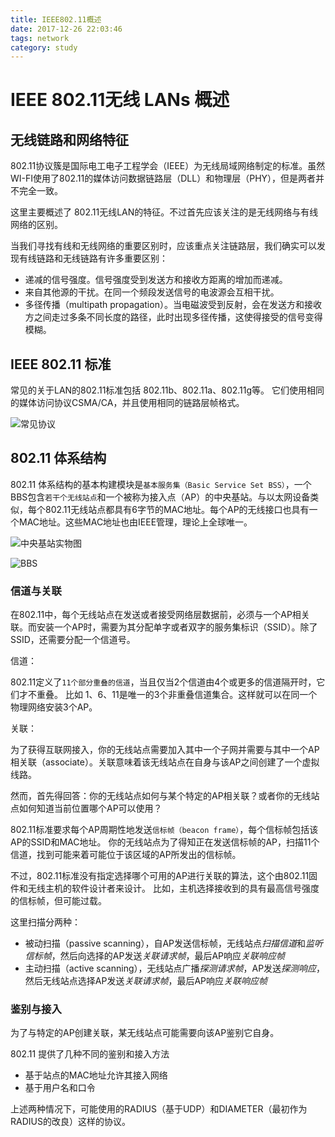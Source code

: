 ```yaml
---
title: IEEE802.11概述
date: 2017-12-26 22:03:46
tags: network
category: study
---
```


# IEEE 802.11无线 LANs 概述

## 无线链路和网络特征

802.11协议簇是国际电工电子工程学会（IEEE）为无线局域网络制定的标准。虽然WI-FI使用了802.11的媒体访问数据链路层（DLL）和物理层（PHY），但是两者并不完全一致。

这里主要概述了 802.11无线LAN的特征。不过首先应该关注的是无线网络与有线网络的区别。

当我们寻找有线和无线网络的重要区别时，应该重点关注链路层，我们确实可以发现有线链路和无线链路有许多重要区别：

* 递减的信号强度。信号强度受到发送方和接收方距离的增加而递减。
* 来自其他源的干扰。在同一个频段发送信号的电波源会互相干扰。
* 多径传播（multipath propagation）。当电磁波受到反射，会在发送方和接收方之间走过多条不同长度的路径，此时出现多径传播，这使得接受的信号变得模糊。

<!-- more -->

## IEEE 802.11 标准

常见的关于LAN的802.11标准包括 802.11b、802.11a、802.11g等。
它们使用相同的媒体访问协议CSMA/CA，并且使用相同的链路层帧格式。

![常见协议](802.11.jpg)

## 802.11 体系结构

802.11 体系结构的基本构建模块是`基本服务集（Basic Service Set BSS）`，一个BBS包含`若干个无线站点`和一个被称为接入点（AP）的中央基站。与以太网设备类似，每个802.11无线站点都具有6字节的MAC地址。每个AP的无线接口也具有一个MAC地址。这些MAC地址也由IEEE管理，理论上全球唯一。

![中央基站实物图](中央基站.jpg)

![BBS](BBS.jpg)

### 信道与关联

在802.11中，每个无线站点在发送或者接受网络层数据前，必须与一个AP相关联。而安装一个AP时，需要为其分配单字或者双字的服务集标识（SSID）。除了SSID，还需要分配一个信道号。

信道：

802.11定义了`11个部分重叠的信道`，当且仅当2个信道由4个或更多的信道隔开时，它们才不重叠。
比如 1、6、11是唯一的3个非重叠信道集合。这样就可以在同一个物理网络安装3个AP。

关联：

为了获得互联网接入，你的无线站点需要加入其中一个子网并需要与其中一个AP相关联（associate）。关联意味着该无线站点在自身与该AP之间创建了一个虚拟线路。

然而，首先得回答：你的无线站点如何与某个特定的AP相关联？或者你的无线站点如何知道当前位置哪个AP可以使用？

802.11标准要求每个AP周期性地发送`信标帧（beacon frame）`，每个信标帧包括该AP的SSID和MAC地址。
你的无线站点为了得知正在发送信标帧的AP，扫描11个信道，找到可能来着可能位于该区域的AP所发出的信标帧。

不过，802.11标准没有指定选择哪个可用的AP进行关联的算法，这个由802.11固件和无线主机的软件设计者来设计。
比如，主机选择接收到的具有最高信号强度的信标帧，但可能过载。

这里扫描分两种：

* 被动扫描（passive scanning），自AP发送信标帧，无线站点*扫描信道*和*监听信标帧*，然后向选择的AP发送*关联请求帧*，最后AP响应*关联响应帧*
* 主动扫描（active scanning），无线站点广播*探测请求帧*，AP发送*探测响应*，然后无线站点选择AP发送*关联请求帧*，最后AP响应*关联响应帧*


### 鉴别与接入

为了与特定的AP创建关联，某无线站点可能需要向该AP鉴别它自身。

802.11 提供了几种不同的鉴别和接入方法

* 基于站点的MAC地址允许其接入网络
* 基于用户名和口令

上述两种情况下，可能使用的RADIUS（基于UDP）和DIAMETER（最初作为RADIUS的改良）这样的协议。


